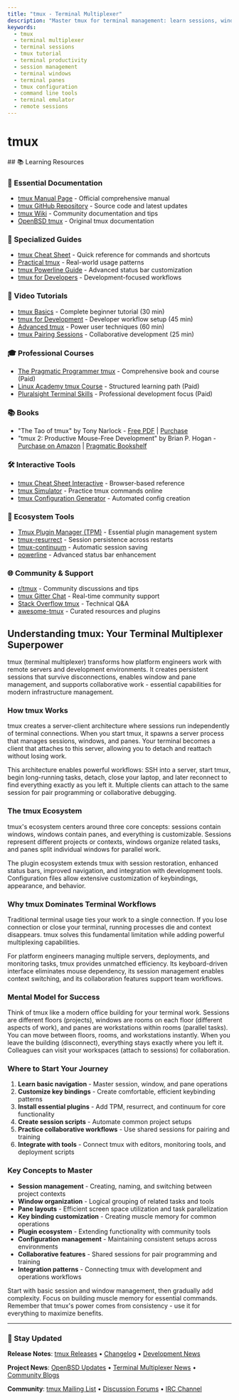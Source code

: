 ```yaml
---
title: "tmux - Terminal Multiplexer"
description: "Master tmux for terminal management: learn sessions, windows, panes, customization, and productivity workflows for efficient server administration and development."
keywords:
  - tmux
  - terminal multiplexer
  - terminal sessions
  - tmux tutorial
  - terminal productivity
  - session management
  - terminal windows
  - terminal panes
  - tmux configuration
  - command line tools
  - terminal emulator
  - remote sessions
---
```


# tmux

<GitHubButtons />
## 📚 Learning Resources

### 📖 Essential Documentation
- [tmux Manual Page](https://man.openbsd.org/tmux.1) - Official comprehensive manual
- [tmux GitHub Repository](https://github.com/tmux/tmux) - Source code and latest updates
- [tmux Wiki](https://github.com/tmux/tmux/wiki) - Community documentation and tips
- [OpenBSD tmux](https://man.openbsd.org/tmux) - Original tmux documentation

### 📝 Specialized Guides
- [tmux Cheat Sheet](https://tmuxcheatsheet.com/) - Quick reference for commands and shortcuts
- [Practical tmux](https://mutelight.org/practical-tmux) - Real-world usage patterns
- [tmux Powerline Guide](https://powerline.readthedocs.io/en/latest/usage/other.html#tmux-statusline) - Advanced status bar customization
- [tmux for Developers](https://thoughtbot.com/blog/a-tmux-crash-course) - Development-focused workflows

### 🎥 Video Tutorials
- [tmux Basics](https://www.youtube.com/watch?v=Lqehvpe_djs) - Complete beginner tutorial (30 min)
- [tmux for Development](https://www.youtube.com/watch?v=5r6yzFEXajQ) - Developer workflow setup (45 min)
- [Advanced tmux](https://www.youtube.com/watch?v=DzNmUNvnB04) - Power user techniques (60 min)
- [tmux Pairing Sessions](https://www.youtube.com/watch?v=norO25P7_eQ) - Collaborative development (25 min)

### 🎓 Professional Courses
- [The Pragmatic Programmer tmux](https://pragprog.com/titles/bhtmux/tmux/) - Comprehensive book and course (Paid)
- [Linux Academy tmux Course](https://acloudguru.com/course/linux-academy-tmux-course) - Structured learning path (Paid)
- [Pluralsight Terminal Skills](https://www.pluralsight.com/courses/terminal-multiplexer-tmux) - Professional development focus (Paid)

### 📚 Books
- "The Tao of tmux" by Tony Narlock - [Free PDF](https://leanpub.com/the-tao-of-tmux) | [Purchase](https://leanpub.com/the-tao-of-tmux)
- "tmux 2: Productive Mouse-Free Development" by Brian P. Hogan - [Purchase on Amazon](https://www.amazon.com/tmux-2-Productive-Mouse-Free-Development/dp/1680502212) | [Pragmatic Bookshelf](https://pragprog.com/titles/bhtmux2/tmux-2/)

### 🛠️ Interactive Tools
- [tmux Cheat Sheet Interactive](https://tmuxcheatsheet.com/) - Browser-based reference
- [tmux Simulator](https://www.terminallyoutdated.net/tmux-simulator/) - Practice tmux commands online
- [tmux Configuration Generator](https://github.com/rothgar/awesome-tmux#configuration) - Automated config creation

### 🚀 Ecosystem Tools
- [Tmux Plugin Manager (TPM)](https://github.com/tmux-plugins/tpm) - Essential plugin management system
- [tmux-resurrect](https://github.com/tmux-plugins/tmux-resurrect) - Session persistence across restarts
- [tmux-continuum](https://github.com/tmux-plugins/tmux-continuum) - Automatic session saving
- [powerline](https://github.com/powerline/powerline) - Advanced status bar enhancement

### 🌐 Community & Support
- [r/tmux](https://www.reddit.com/r/tmux/) - Community discussions and tips
- [tmux Gitter Chat](https://gitter.im/tmux/tmux) - Real-time community support
- [Stack Overflow tmux](https://stackoverflow.com/questions/tagged/tmux) - Technical Q&A
- [awesome-tmux](https://github.com/rothgar/awesome-tmux) - Curated resources and plugins

## Understanding tmux: Your Terminal Multiplexer Superpower

tmux (terminal multiplexer) transforms how platform engineers work with remote servers and development environments. It creates persistent sessions that survive disconnections, enables window and pane management, and supports collaborative work - essential capabilities for modern infrastructure management.

### How tmux Works
tmux creates a server-client architecture where sessions run independently of terminal connections. When you start tmux, it spawns a server process that manages sessions, windows, and panes. Your terminal becomes a client that attaches to this server, allowing you to detach and reattach without losing work.

This architecture enables powerful workflows: SSH into a server, start tmux, begin long-running tasks, detach, close your laptop, and later reconnect to find everything exactly as you left it. Multiple clients can attach to the same session for pair programming or collaborative debugging.

### The tmux Ecosystem
tmux's ecosystem centers around three core concepts: sessions contain windows, windows contain panes, and everything is customizable. Sessions represent different projects or contexts, windows organize related tasks, and panes split individual windows for parallel work.

The plugin ecosystem extends tmux with session restoration, enhanced status bars, improved navigation, and integration with development tools. Configuration files allow extensive customization of keybindings, appearance, and behavior.

### Why tmux Dominates Terminal Workflows
Traditional terminal usage ties your work to a single connection. If you lose connection or close your terminal, running processes die and context disappears. tmux solves this fundamental limitation while adding powerful multiplexing capabilities.

For platform engineers managing multiple servers, deployments, and monitoring tasks, tmux provides unmatched efficiency. Its keyboard-driven interface eliminates mouse dependency, its session management enables context switching, and its collaboration features support team workflows.

### Mental Model for Success
Think of tmux like a modern office building for your terminal work. Sessions are different floors (projects), windows are rooms on each floor (different aspects of work), and panes are workstations within rooms (parallel tasks). You can move between floors, rooms, and workstations instantly. When you leave the building (disconnect), everything stays exactly where you left it. Colleagues can visit your workspaces (attach to sessions) for collaboration.

### Where to Start Your Journey
1. **Learn basic navigation** - Master session, window, and pane operations
2. **Customize key bindings** - Create comfortable, efficient keybinding patterns
3. **Install essential plugins** - Add TPM, resurrect, and continuum for core functionality
4. **Create session scripts** - Automate common project setups
5. **Practice collaborative workflows** - Use shared sessions for pairing and training
6. **Integrate with tools** - Connect tmux with editors, monitoring tools, and deployment scripts

### Key Concepts to Master
- **Session management** - Creating, naming, and switching between project contexts
- **Window organization** - Logical grouping of related tasks and tools
- **Pane layouts** - Efficient screen space utilization and task parallelization
- **Key binding customization** - Creating muscle memory for common operations
- **Plugin ecosystem** - Extending functionality with community tools
- **Configuration management** - Maintaining consistent setups across environments
- **Collaborative features** - Shared sessions for pair programming and training
- **Integration patterns** - Connecting tmux with development and operations workflows

Start with basic session and window management, then gradually add complexity. Focus on building muscle memory for essential commands. Remember that tmux's power comes from consistency - use it for everything to maximize benefits.

---

### 📡 Stay Updated

**Release Notes**: [tmux Releases](https://github.com/tmux/tmux/releases) • [Changelog](https://github.com/tmux/tmux/blob/master/CHANGES) • [Development News](https://github.com/tmux/tmux/wiki)

**Project News**: [OpenBSD Updates](https://www.openbsd.org/plus.html) • [Terminal Multiplexer News](https://en.wikipedia.org/wiki/Terminal_multiplexer) • [Community Blogs](https://thoughtbot.com/blog/tags/tmux)

**Community**: [tmux Mailing List](https://groups.google.com/g/tmux-users) • [Discussion Forums](https://www.reddit.com/r/tmux/) • [IRC Channel](https://web.libera.chat/#tmux)